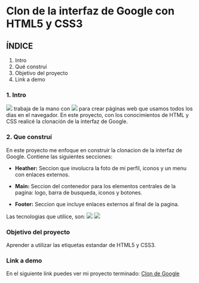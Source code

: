 # Clon de la interfaz de Google con HTML5 y CSS3

## ÍNDICE
1. Intro
2. Qué construí
3. Objetivo del proyecto
4. Link a demo

### 1. Intro
<img src="https://img.shields.io/badge/HTML5-E34F26?style=for-the-badge&logo=html5&logoColor=white" /> trabaja de la mano con <img src="https://img.shields.io/badge/CSS3-1572B6?style=for-the-badge&logo=css3&logoColor=white" /> para crear páginas web que usamos todos los dias en el navegador. En este proyecto, con los conocimientos de HTML y CSS realicé la clonación de la interfaz de Google.

### 2. Que construí
En este proyecto me enfoque en construir la clonacion de la interfaz de Google.
Contiene las siguientes secciones:

- **Heather:** Seccion que involucra la foto de mi perfil, iconos y un menu con enlaces externos.

- **Main:** Seccion del contenedor para los elementos centrales de la pagina: logo, barra de busqueda, iconos y botones.

- **Footer:** Seccion que incluye enlaces externos al final de la pagina.

Las tecnologias que utilice, son:
<img src="https://img.shields.io/badge/HTML5-E34F26?style=for-the-badge&logo=html5&logoColor=white" />
<img src="https://img.shields.io/badge/CSS3-1572B6?style=for-the-badge&logo=css3&logoColor=white" />

### Objetivo del proyecto
Aprender a utilizar las etiquetas estandar de HTML5 y CSS3.

### Link a demo
En el siguiente link puedes ver mi proyecto terminado: [Clon de Google](https://copiadegoogle-azure.vercel.app/)


